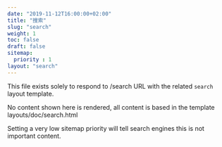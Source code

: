 ```yaml
---
date: "2019-11-12T16:00:00+02:00"
title: "搜索"
slug: "search"
weight: 1
toc: false
draft: false
sitemap:
  priority : 1
layout: "search"
---
```



This file exists solely to respond to /search URL with the related `search` layout template.

No content shown here is rendered, all content is based in the template layouts/doc/search.html

Setting a very low sitemap priority will tell search engines this is not important content.
